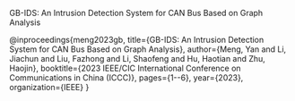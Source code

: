 GB-IDS: An Intrusion Detection System for CAN Bus Based on Graph Analysis


@inproceedings{meng2023gb,
  title={GB-IDS: An Intrusion Detection System for CAN Bus Based on Graph Analysis},
  author={Meng, Yan and Li, Jiachun and Liu, Fazhong and Li, Shaofeng and Hu, Haotian and Zhu, Haojin},
  booktitle={2023 IEEE/CIC International Conference on Communications in China (ICCC)},
  pages={1--6},
  year={2023},
  organization={IEEE}
}
